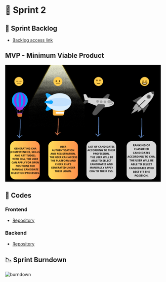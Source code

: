 
# 🏁 Sprint 2


## 📝 Sprint Backlog

* [Backlog access link](https://github.com/CodeSquirrel-API/RecrutaTech/blob/main/docs/sprints-deliveries/sprint2/backlog-sprint-2.png)

## MVP - Minimum Viable Product   
![ MVP Sprint 2](https://github.com/CodeSquirrel-API/RecrutaTech/blob/main/docs/images/mvp-Sprint%202.png)


## 📃 Codes

### Frontend

* [Repository](https://github.com/CodeSquirrel-API/RecrutaTech-FrontEnd)

### Backend

* [Repository](https://github.com/CodeSquirrel-API/RecrutaTech-BackEnd)

## 📉 Sprint Burndown

![burndown]()


